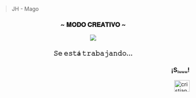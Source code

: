 
<!-- ( comentarios _-_ )  -->

> JH - Mago  
<h3 align="center" >~ 𝐌𝐎𝐃𝐎 𝐂𝐑𝐄𝐀𝐓𝐈𝐕𝐎 ~</h3>

<p align="center"><img src="https://i.postimg.cc/pTqbVLSR/Herman-para-que-la-copia-xd.gif"></p>              
<h3 align="center" > 𝚂𝚎 𝚎𝚜𝚝á 𝚝𝚛𝚊𝚋𝚊𝚓𝚊𝚗𝚍𝚘... </h3>

<h3 align="right">¡Sᵢᵤᵤᵤ!</h3>
<a href="https://instagram.com/cristiano" target="blank"><img align="right" src="https://raw.githubusercontent.com/rahuldkjain/github-profile-readme-generator/master/src/images/icons/Social/instagram.svg" alt="cristiano" height="30" width="40" /></a>  
</p>
